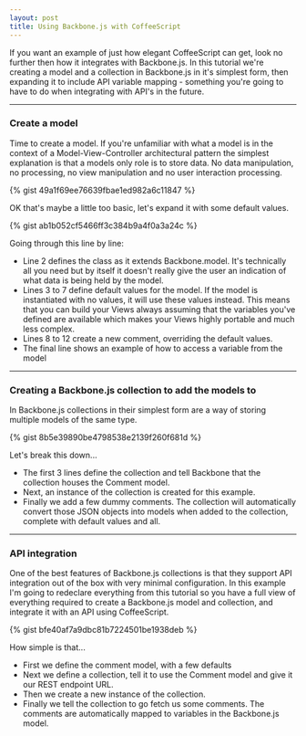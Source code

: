 ```yaml
---
layout: post
title: Using Backbone.js with CoffeeScript
---
```


If you want an example of just how elegant CoffeeScript can get, look no further then how it integrates with Backbone.js. In this tutorial we're creating a model and a collection in Backbone.js in it's simplest form, then expanding it to include API variable mapping - something you're going to have to do when integrating with API's in the future.

--- 
### Create a model
Time to create a model. If you're unfamiliar with what a model is in the context of a Model-View-Controller architectural pattern the simplest explanation is that a models only role is to store data. No data manipulation, no processing, no view manipulation and no user interaction processing.

{% gist 49a1f69ee76639fbae1ed982a6c11847 %}

OK that's maybe a little too basic, let's expand it with some default values.

{% gist ab1b052cf5466ff3c384b9a4f0a3a24c %}

Going through this line by line:

-   Line 2 defines the class as it extends Backbone.model. It's technically all you need but by itself it doesn't really give the user an indication of what data is being held by the model.
-   Lines 3 to 7 define default values for the model. If the model is instantiated with no values, it will use these values instead. This means that you can build your Views always assuming that the variables you've defined are available which makes your Views highly portable and much less complex.
-   Lines 8 to 12 create a new comment, overriding the default values.
-   The final line shows an example of how to access a variable from the model

--- 
### Creating a Backbone.js collection to add the models to
In Backbone.js collections in their simplest form are a way of storing multiple models of the same type.

{% gist 8b5e39890be4798538e2139f260f681d %}

Let's break this down...

-   The first 3 lines define the collection and tell Backbone that the collection houses the Comment model.
-   Next, an instance of the collection is created for this example.
-   Finally we add a few dummy comments. The collection will automatically convert those JSON objects into models when added to the collection, complete with default values and all.

--- 
### API integration
One of the best features of Backbone.js collections is that they support API integration out of the box with very minimal configuration. In this example I'm going to redeclare everything from this tutorial so you have a full view of everything required to create a Backbone.js model and collection, and integrate it with an API using CoffeeScript.

{% gist bfe40af7a9dbc81b7224501be1938deb %}

How simple is that...

-   First we define the comment model, with a few defaults
-   Next we define a collection, tell it to use the Comment model and give it our REST endpoint URL.
-   Then we create a new instance of the collection.
-   Finally we tell the collection to go fetch us some comments. The comments are automatically mapped to variables in the Backbone.js model.